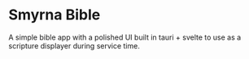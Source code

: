 # Smyrna Bible
A simple bible app with a polished UI built in tauri + svelte to use as a scripture displayer during service time.
